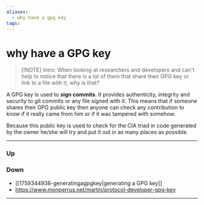 ```yaml
---
aliases:
  - why have a gpg key
tags:
---
```

# why have a GPG key
> [!NOTE] Intro: 
> When looking at researchers and developers and can't help to notice that there is a lot of them that share their GPG key or link to a file with it, why is that? 

A GPG key is used to **sign commits**. It provides authenticity, integrity and security to git commits or any file signed with it. 
This means that if someone shares their GPG public key then anyone can check any contribution to know if it really came from him or if it was tampered with somehow. 

Because this public key is used to check for the CIA triad in code generated by the owner he/she will try and put it out in as many places as possible.
***
### Up
### Down
- [[1759344938-generatingagpgkey|generating a GPG key]]
- https://www.monperrus.net/martin/protocol-developer-gpg-key
***

